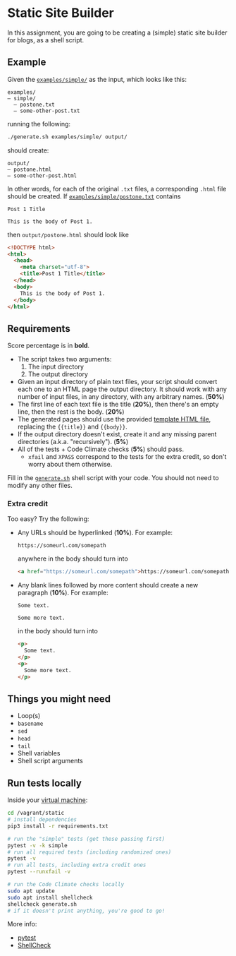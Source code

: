 # Static Site Builder

In this assignment, you are going to be creating a (simple) static site builder for blogs, as a shell script.

## Example

Given the [`examples/simple/`](examples/simple/) as the input, which looks like this:

```
examples/
— simple/
  — postone.txt
  — some-other-post.txt
```

running the following:

```bash
./generate.sh examples/simple/ output/
```

should create:

```
output/
— postone.html
— some-other-post.html
```

In other words, for each of the original `.txt` files, a corresponding `.html` file should be created. If [`examples/simple/postone.txt`](`examples/simple/postone.txt`) contains

```
Post 1 Title

This is the body of Post 1.
```

then `output/postone.html` should look like

```html
<!DOCTYPE html>
<html>
  <head>
    <meta charset="utf-8">
    <title>Post 1 Title</title>
  </head>
  <body>
    This is the body of Post 1.
  </body>
</html>
```

## Requirements

Score percentage is in **bold**.

* The script takes two arguments:
    1. The input directory
    1. The output directory
* Given an input directory of plain text files, your script should convert each one to an HTML page the output directory. It should work with any number of input files, in any directory, with any arbitrary names. (**50%**)
* The first line of each text file is the title (**20%**), then there's an empty line, then the rest is the body. (**20%**)
* The generated pages should use the provided [template HTML file](template.html), replacing the `{{title}}` and `{{body}}`.
* If the output directory doesn't exist, create it and any missing parent directories (a.k.a. "recursively"). (**5%**)
* All of the tests + Code Climate checks (**5%**) should pass.
    * `xfail` and `XPASS` correspond to the tests for the extra credit, so don't worry about them otherwise.

Fill in the [`generate.sh`](generate.sh) shell script with your code. You should not need to modify any other files.

### Extra credit

Too easy? Try the following:

* Any URLs should be hyperlinked (**10%**). For example:

    ```
    https://someurl.com/somepath
    ```

    anywhere in the body should turn into

    ```html
    <a href="https://someurl.com/somepath">https://someurl.com/somepath</a>
    ```

* Any blank lines followed by more content should create a new paragraph (**10%**). For example:

    ```
    Some text.

    Some more text.
    ```

    in the body should turn into

    ```html
    <p>
      Some text.
    </p>
    <p>
      Some more text.
    </p>
    ```

## Things you might need

* Loop(s)
* `basename`
* `sed`
* `head`
* `tail`
* Shell variables
* Shell script arguments

## Run tests locally

Inside your [virtual machine](https://github.com/startup-systems/vm):

```bash
cd /vagrant/static
# install dependencies
pip3 install -r requirements.txt

# run the "simple" tests (get these passing first)
pytest -v -k simple
# run all required tests (including randomized ones)
pytest -v
# run all tests, including extra credit ones
pytest --runxfail -v

# run the Code Climate checks locally
sudo apt update
sudo apt install shellcheck
shellcheck generate.sh
# if it doesn't print anything, you're good to go!
```

More info:

* [pytest](http://doc.pytest.org/)
* [ShellCheck](https://www.shellcheck.net/)
